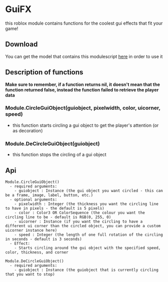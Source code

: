 # GuiFX
this roblox module contains functions for the coolest gui effects that fit your game!




## Download
You can get the model that contains this modulescript [here](https://www.roblox.com/library/8556157102/GuiFX) in order to use it





## Description of functions

**Make sure to remember, if a function returns nil, it doesn't mean that the function returned false, instead the function failed to retrieve the player data**


### Module.CircleGuiObject(guiobject, pixelwidth, color, uicorner, speed)
* this function starts circling a gui object to get the player's attention (or as decoration)

### Module.DeCircleGuiObject(guiobject)
* this function stops the circling of a gui object





## Api
```
Module.CircleGuiObject()
  - required arguments:
    - guiobject : Instance (the gui object you want circled - this can be a frame, image, label, button, etc.)
  - optional arguments:
    - pixelwidth : Integer (the thickness you want the circling line to have in pixels - the default is 5 pixels)
    - color : Color3 OR ColorSequence (the colour you want the circling line to be - default is RGB(0, 255, 0)
    - uicorner : Instance (if you want the circling to have a different ui corner than the circled object, you can provide a custom uicorner instance here)
    - speed : Integer (the length of one full rotation of the circling in seconds - default is 3 seconds)
  - Effect:
    - Starts circling around the gui object with the specified speed, color, thickness, and corner
    
Module.DeCircleGuiObject()
  - required arguments:
    - guiobject : Instance (the guiobject that is currently circling that you want to stop)
```
